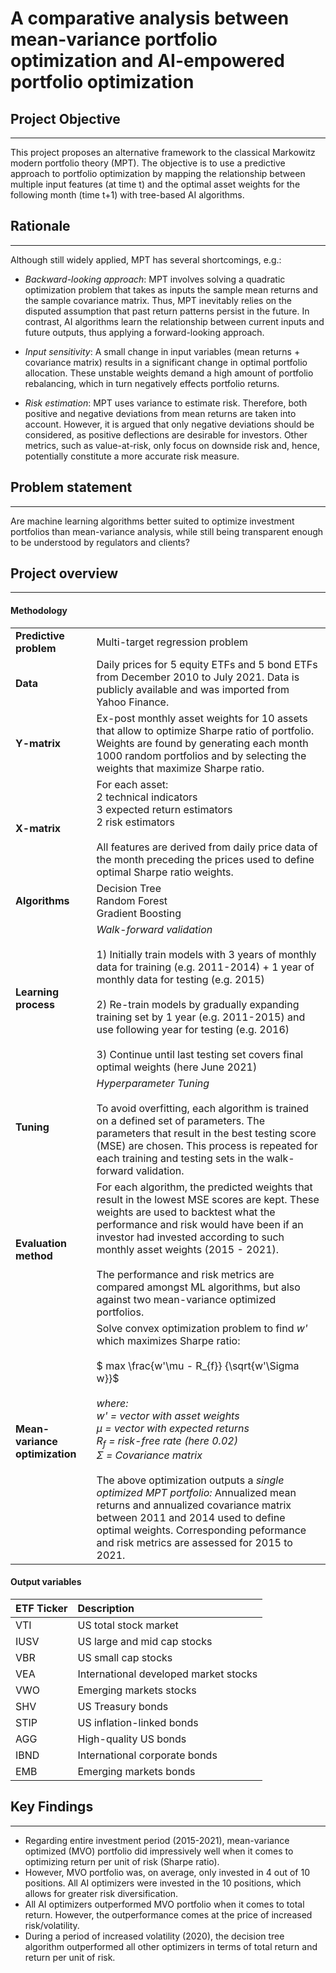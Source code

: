 # A comparative analysis between mean-variance portfolio optimization and AI-empowered portfolio optimization

## Project Objective
---
This project proposes an alternative framework to the classical Markowitz modern portfolio theory (MPT). The objective is to use a predictive approach to portfolio optimization by mapping the relationship between multiple input features (at time t) and the optimal asset weights for the following month (time t+1) with tree-based AI algorithms.  

## Rationale
---
Although still widely applied, MPT has several shortcomings, e.g.:  
- *Backward-looking approach*: MPT involves solving a quadratic optimization problem that takes as inputs the sample mean returns and the sample covariance matrix. Thus, MPT inevitably relies on the disputed assumption that past return patterns persist in the future. In contrast, AI algorithms learn the relationship between current inputs and future outputs, thus applying a forward-looking approach. 

- *Input sensitivity*: A small change in input variables (mean returns + covariance matrix) results in a significant change in optimal portfolio allocation. These unstable weights demand a high amount of portfolio rebalancing, which in turn negatively effects portfolio returns.  

- *Risk estimation*: MPT uses variance to estimate risk. Therefore, both positive and negative deviations from mean returns are taken into account. However, it is argued that only negative deviations should be considered, as positive deflections are desirable for investors. Other metrics, such as value-at-risk, only focus on downside risk and, hence, potentially constitute a more accurate risk measure.  

## Problem statement
---
Are machine learning algorithms better suited to optimize investment portfolios than mean-variance analysis, while still being transparent enough to be understood by regulators and clients?  

## Project overview
---

#### Methodology


| | |
|-|-|
| **Predictive problem** | Multi-target regression problem |
| **Data** | Daily prices for 5 equity ETFs and 5 bond ETFs from December 2010 to July 2021. Data is publicly available and was imported from Yahoo Finance. 
| **Y-matrix** | Ex-post monthly asset weights for 10 assets that allow to optimize Sharpe ratio of portfolio. Weights are found by generating each month 1000 random portfolios and by selecting the weights that maximize Sharpe ratio. 
| **X-matrix** | For each asset: <br> 2 technical indicators <br> 3 expected return estimators <br> 2 risk estimators <br> <br> All features are derived from daily price data of the month preceding the prices used to define optimal Sharpe ratio weights.
| **Algorithms** | Decision Tree <br> Random Forest <br> Gradient Boosting |
| **Learning process** | *Walk-forward validation* <br> <br> 1) Initially train models with 3 years of monthly data for training (e.g. 2011-2014) + 1 year of monthly data for testing (e.g. 2015) <br> <br> 2) Re-train models by gradually expanding training set by 1 year (e.g. 2011-2015) and use following year for testing (e.g. 2016) <br> <br> 3) Continue until last testing set covers final optimal weights (here June 2021)|
| **Tuning** | *Hyperparameter Tuning* <br> <br> To avoid overfitting, each algorithm is trained on a defined set of parameters. The parameters that result in the best testing score (MSE) are chosen. This process is repeated for each training and testing sets in the walk-forward validation. |
| **Evaluation method** | For each algorithm, the predicted weights that result in the lowest MSE scores are kept. These weights are used to backtest what the performance and risk would have been if an investor had invested according to such monthly asset weights (2015 - 2021). <br> <br> The performance and risk metrics are compared amongst ML algorithms, but also against two mean-variance optimized portfolios. |
| **Mean-variance optimization**| Solve convex optimization problem to find *w'* which maximizes Sharpe ratio: <br> <br> $ max \frac{w'\mu - R_{f}} {\sqrt{w'\Sigma w}}$ <br> <br> *where: <br> w' = vector with asset weights <br> $\mu$ = vector with expected returns <br> $R_{f}$ = risk-free rate (here 0.02) <br> $\Sigma$ = Covariance matrix* <br> <br>  The above optimization outputs a *single optimized MPT portfolio:* Annualized mean returns and annualized covariance matrix between 2011 and 2014 used to define optimal weights. Corresponding peformance and risk metrics are assessed for 2015 to 2021. |

#### Output variables

| ETF Ticker | Description   |
|-|:-|
|   VTI  | US total stock market|
| IUSV | US large and mid cap stocks |
| VBR | US small cap stocks |
| VEA | International developed market stocks |
| VWO | Emerging markets stocks |
| SHV | US Treasury bonds |
| STIP | US inflation-linked bonds |
| AGG | High-quality US bonds |
| IBND | International corporate bonds |
| EMB | Emerging markets bonds |

## Key Findings
---
<ul>
    <li> Regarding entire investment period (2015-2021), mean-variance optimized (MVO) portfolio did impressively well when it comes to optimizing return per unit of risk (Sharpe ratio). 
    <li> However, MVO portfolio was, on average, only invested in 4 out of 10 positions. All AI optimizers were invested in the 10 positions, which allows for greater risk diversification.
    <li> All AI optimizers outperformed MVO portfolio when it comes to total return. However, the outperformance comes at the price of increased risk/volatility. 
    <li> During a period of increased volatility (2020), the decision tree algorithm outperformed all other optimizers in terms of total return and return per unit of risk.




